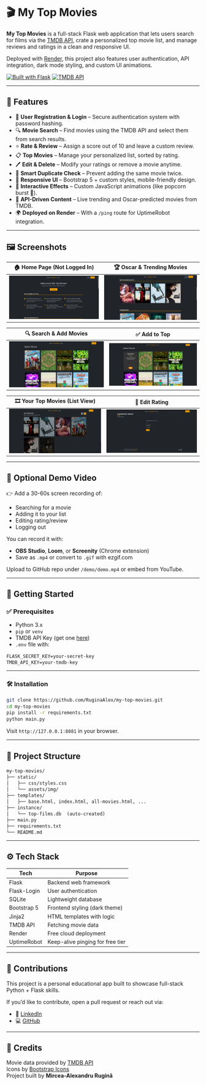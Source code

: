# 🎬 My Top Movies

**My Top Movies** is a full-stack Flask web application that lets users search for films via the [TMDB API](https://www.themoviedb.org/), crate a personalized top movie list, and manage reviews and ratings in a clean and responsive UI.

Deployed with [Render](https://render.com/), this project also features user authentication, API integration, dark mode styling, and custom UI animations.

[![Built with Flask](https://img.shields.io/badge/Built%20With-Flask-orange)](https://flask.palletsprojects.com/) [![TMDB API](https://img.shields.io/badge/API-TMDB-brightgreen)](https://www.themoviedb.org/documentation/api)

---

## 🌟 Features

- 🔐 **User Registration & Login** – Secure authentication system with password hashing.
- 🔍 **Movie Search** – Find movies using the TMDB API and select them from search results.
- ⭐ **Rate & Review** – Assign a score out of 10 and leave a custom review.
- 📋 **Top Movies** – Manage your personalized list, sorted by rating.
- 🖊️ **Edit & Delete** – Modify your ratings or remove a movie anytime.
- 🧠 **Smart Duplicate Check** – Prevent adding the same movie twice.
- 🎨 **Responsive UI** – Bootstrap 5 + custom styles, mobile-friendly design.
- 🍿 **Interactive Effects** – Custom JavaScript animations (like popcorn burst 🎉).
- 🧪 **API-Driven Content** – Live trending and Oscar-predicted movies from TMDB.
- 🌍 **Deployed on Render** – With a `/ping` route for UptimeRobot integration.

---

## 🖼️ Screenshots


| 🏠 Home Page (Not Logged In) | 🏆 Oscar & Trending Movies |
|-----------------------------|----------------------------|
| ![](ss/home_guest.png)      | ![](ss/oscar_trending.png) |

| 🔍 Search & Add Movies       | ✅ Add to Top              |
|-----------------------------|----------------------------|
| ![](ss/search.png)          | ![](ss/select_movie.png)  |

| 🎞️ Your Top Movies (List View) | 🧾 Edit Rating         |
|--------------------------------|------------------------|
| ![](ss/top_movies_list.png)    | ![](ss/edit.png)       |

---

## 🎥 Optional Demo Video

👉 Add a 30-60s screen recording of:
- Searching for a movie
- Adding it to your list
- Editing rating/review
- Logging out

You can record it with:
- **OBS Studio**, **Loom**, or **Screenity** (Chrome extension)
- Save as `.mp4` or convert to `.gif` with ezgif.com

Upload to GitHub repo under `/demo/demo.mp4` or embed from YouTube.

---

## 🚀 Getting Started

### ✅ Prerequisites

- Python 3.x
- `pip` or `venv`
- TMDB API Key (get one [here](https://www.themoviedb.org/documentation/api))
- `.env` file with:

```env
FLASK_SECRET_KEY=your-secret-key
TMDB_API_KEY=your-tmdb-key
```

---

### 🛠 Installation

```bash
git clone https://github.com/RuginaAlex/my-top-movies.git
cd my-top-movies
pip install -r requirements.txt
python main.py
```

Visit `http://127.0.0.1:8081` in your browser.

---

## 📁 Project Structure

```
my-top-movies/
├── static/
│   ├── css/styles.css
│   └── assets/img/
├── templates/
│   ├── base.html, index.html, all-movies.html, ...
├── instance/
│   └── top-films.db  (auto-created)
├── main.py
├── requirements.txt
└── README.md
```

---

## ⚙️ Tech Stack

| Tech        | Purpose                           |
|-------------|------------------------------------|
| Flask       | Backend web framework              |
| Flask-Login | User authentication                |
| SQLite      | Lightweight database               |
| Bootstrap 5 | Frontend styling (dark theme)      |
| Jinja2      | HTML templates with logic          |
| TMDB API    | Fetching movie data                |
| Render      | Free cloud deployment              |
| UptimeRobot | Keep-alive pinging for free tier   |

---

## 🤝 Contributions

This project is a personal educational app built to showcase full-stack Python + Flask skills.

If you’d like to contribute, open a pull request or reach out via:

- 📧 [LinkedIn](https://www.linkedin.com/in/mircea-alexandru-rugin%C4%83-1b461b270/)
- 💻 [GitHub](https://github.com/RuginaAlex)

---

## 🔗 Credits

Movie data provided by [TMDB API](https://www.themoviedb.org/documentation/api)  
Icons by [Bootstrap Icons](https://icons.getbootstrap.com/)  
Project built by **Mircea-Alexandru Rugină**
